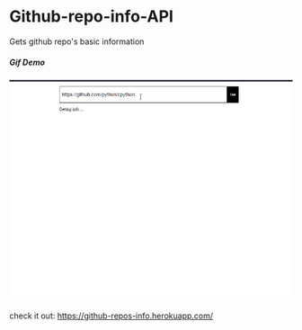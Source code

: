 # Github-repo-info-API
Gets github repo's basic information
##### Gif Demo

![Github repo info - Gif demo](github-repo-info-sample.gif)

check it out: https://github-repos-info.herokuapp.com/
